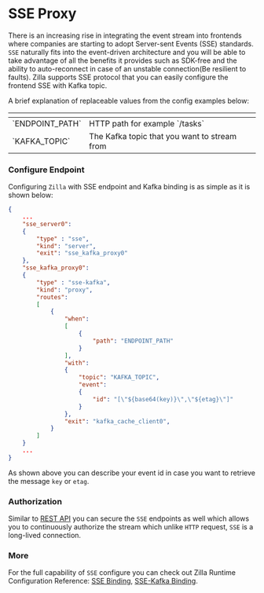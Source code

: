 # SSE Proxy

There is an increasing rise in integrating the event stream into frontends where companies are starting to adopt Server-sent Events (SSE) standards. `SSE` naturally fits into the event-driven architecture and you will be able to take advantage of all the benefits it provides such as SDK-free and the ability to auto-reconnect in case of an unstable connection(Be resilient to faults). Zilla supports SSE protocol that you can easily configure the frontend SSE with Kafka topic.

A brief explanation of replaceable values from the config examples below:

<table><thead><tr><th></th><th></th><th data-hidden></th></tr></thead><tbody><tr><td>`ENDPOINT_PATH`</td><td>HTTP path for example `/tasks`</td><td></td></tr><tr><td>`KAFKA_TOPIC`</td><td>The Kafka topic that you want to stream from</td><td></td></tr></tbody></table>

### Configure Endpoint

Configuring `Zilla` with SSE endpoint  and Kafka binding is as simple as it is shown below:

```json
{
    ...
    "sse_server0":
    {
        "type" : "sse",
        "kind": "server",
        "exit": "sse_kafka_proxy0"
    },
    "sse_kafka_proxy0":
    {
        "type" : "sse-kafka",
        "kind": "proxy",
        "routes":
        [
            {
                "when":
                [
                    {
                        "path": "ENDPOINT_PATH"
                    }
                ],
                "with":
                {
                    "topic": "KAFKA_TOPIC",
                    "event":
                    {
                        "id": "[\"${base64(key)}\",\"${etag}\"]"
                    }
                },
                "exit": "kafka_cache_client0",
            }
        ]
    }
    ...
}
```

As shown above you can describe your event id in case you want to retrieve the message `key` or `etag`.

### Authorization

Similar to [REST API](https://app.gitbook.com/o/-MgpzCvF5ASmql4KrimM/s/Vm9RaZVq9LSiRtVnjdT5/\~/changes/6egLxlGFQsSCpw1GICR4/configure-apis/rest-api) you can secure the `SSE` endpoints as well which allows you to continuously authorize the stream which unlike `HTTP` request, `SSE` is a long-lived connection.

### More

For the full capability of `SSE` configure you can check out Zilla Runtime Configuration Reference: [SSE Binding](https://docs.aklivity.io/zilla/reference/zilla.json/binding-sse), [SSE-Kafka Binding](https://docs.aklivity.io/zilla/reference/zilla.json/binding-sse-kafka).
